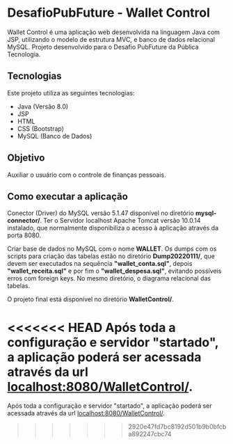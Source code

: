 # DesafioPubFuture - Wallet Control

Wallet Control é uma aplicação web desenvolvida na linguagem Java com JSP, utilizando o modelo de estrutura MVC, e banco de dados relacional MySQL.
Projeto desenvolvido para o Desafio PubFuture da Pública Tecnologia.

## Tecnologias

Este projeto utiliza as seguintes tecnologias:

- Java (Versão 8.0)
- JSP
- HTML
- CSS (Bootstrap)
- MySQL (Banco de Dados)

## Objetivo
Auxiliar o usuário com o controle de finanças pessoais.

## Como executar a aplicação
Conector (Driver) do MySQL versão 5.1.47 disponível no diretório **mysql-connector/**.
Ter o Servidor localhost Apache Tomcat versão 10.0.14 instalado, que normalmente disponibiliza o acesso à aplicação através da porta 8080.

Criar base de dados no MySQL com o nome **WALLET**. Os dumps com os scripts para criação das tabelas estão no diretório **Dump20220111/**, que devem ser executados na sequência **"wallet_conta.sql"**, depois **"wallet_receita.sql"** e por fim o **"wallet_despesa.sql"**, evitando possíveis erros com foreign keys. No mesmo diretório, o diagrama relacional das tabelas.

O projeto final está disponível no diretório **WalletControl/**.

<<<<<<< HEAD
Após toda a configuração e servidor "startado", a aplicação poderá ser acessada através da url [localhost:8080/WalletControl/](http://localhost:8080/WalletControl/ "localhost:8080/WalletControl/").
=======
Após toda a configuração e servidor "startado", a aplicação poderá ser acessada através da url [localhost:8080/WalletControl/](http://localhost:8080/WalletControl/ "localhost:8080/WalletControl/").
>>>>>>> 2920e47fd7bc8192d501b9b0bfcba892247cbc74
